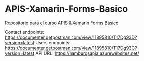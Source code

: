 # APIS-Xamarin-Forms-Basico
Repositorio para el curso APIS &amp; Xamarin Forms Básico

Contact endpoints: https://documenter.getpostman.com/view/11895810/T17Dg93D?version=latest
Users endpoints: https://documenter.getpostman.com/view/11895810/T17Dg93C?version=latest
API URL: https://hamburgsapia.azurewebsites.net/
